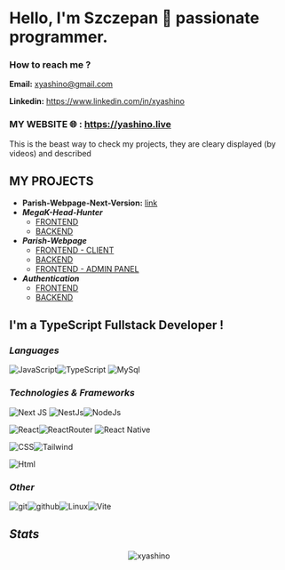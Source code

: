 
# Hello, I'm Szczepan 👋 passionate programmer.

### How to reach me ?
**Email:** xyashino@gmail.com

**Linkedin:** https://www.linkedin.com/in/xyashino

### MY WEBSITE 🌐 : https://yashino.live
This is the beast way to check my projects, they are cleary displayed (by videos) and described

## MY PROJECTS
  - **Parish-Webpage-Next-Version:** [link](https://github.com/xyashino/parish-webpage-next)
- _**MegaK-Head-Hunter**_
  - [FRONTEND](https://github.com/xyashino/MegaK-Head-Hunter-Front)
  - [BACKEND](https://github.com/xyashino/MegaK-Head-Hunter-BACK)
- _**Parish-Webpage**_
  - [FRONTEND - CLIENT](https://github.com/xyashino/parish-webpage-front)
  - [BACKEND](https://github.com/xyashino/parish-webpage-backend)
  - [FRONTEND - ADMIN PANEL](https://github.com/xyashino/parish-webpage-adminpannel)
- _**Authentication**_
  - [FRONTEND](https://github.com/xyashino/Authentication-FE.git)
  - [BACKEND](https://github.com/xyashino/Authentication-BE.git)  


## I'm a TypeScript Fullstack Developer !
 
###  *Languages*
![JavaScript](https://img.shields.io/badge/JavaScript-323330?style=for-the-badge&logo=javascript&logoColor=F7DF1E)![TypeScript](https://img.shields.io/badge/TypeScript-007ACC?style=for-the-badge&logo=typescript&logoColor=white) ![MySql](https://img.shields.io/badge/MySQL-005C84?style=for-the-badge&logo=mysql&logoColor=white)

###  *Technologies & Frameworks*
![Next JS](https://img.shields.io/badge/Next-black?style=for-the-badge&logo=next.js&logoColor=white)
![NestJs](https://img.shields.io/badge/nestjs-E0234E?style=for-the-badge&logo=nestjs&logoColor=white)![NodeJs](https://img.shields.io/badge/Node.js-339933?style=for-the-badge&logo=nodedotjs&logoColor=white)

![React](https://img.shields.io/badge/React-20232A?style=for-the-badge&logo=react&logoColor=61DAFB)![ReactRouter](https://img.shields.io/badge/React_Router-CA4245?style=for-the-badge&logo=react-router&logoColor=white)
![React Native](https://img.shields.io/badge/react_native-%2320232a.svg?style=for-the-badge&logo=react&logoColor=%2361DAFB)

![CSS](https://img.shields.io/badge/CSS3-1572B6?style=for-the-badge&logo=css3&logoColor=white)![Tailwind](https://img.shields.io/badge/Tailwind_CSS-38B2AC?style=for-the-badge&logo=tailwind-css&logoColor=white)

![Html](https://img.shields.io/badge/HTML5-E34F26?style=for-the-badge&logo=html5&logoColor=white)

### *Other*
![git](https://img.shields.io/badge/GIT-E44C30?style=for-the-badge&logo=git&logoColor=white)![github](https://img.shields.io/badge/GitHub-100000?style=for-the-badge&logo=github&logoColor=white)![Linux](https://img.shields.io/badge/Linux-FCC624?style=for-the-badge&logo=linux&logoColor=black)![Vite](https://img.shields.io/badge/Vite-B73BFE?style=for-the-badge&logo=vite&logoColor=FFD62E)


## *Stats*

<div align="center" ><img src="https://github-readme-streak-stats.herokuapp.com/?user=xyashino&" alt="xyashino" /> </div>
